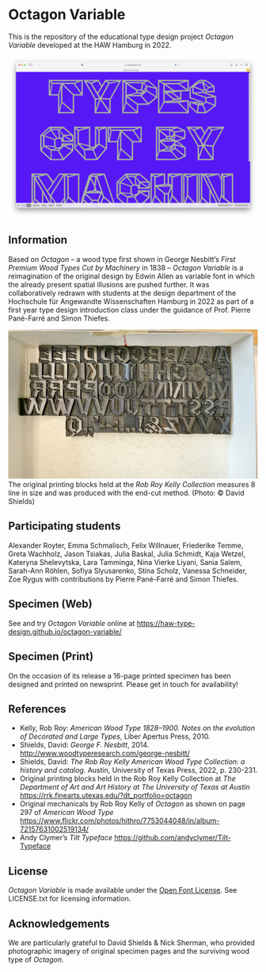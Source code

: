# Octagon Variable
This is the repository of the educational type design project *Octagon Variable* developed at the HAW Hamburg in 2022.

![IMAGE_DESCRIPTION](images/process.png)

## Information
Based on *Octagon* – a wood type first shown in George Nesbitt’s *First Premium Wood Types Cut by Machinery* in 1838 – *Octagon Variable* is a reimagination of the original design by Edwin Allen as variable font in which the already present spatial illusions are pushed further. It was collaboratively redrawn with students at the design department of the Hochschule für Angewandte Wissenschaften Hamburg in 2022 as part of a first year type design introduction class under the guidance of Prof. Pierre Pané-Farré and Simon Thiefes.

![IMAGE_DESCRIPTION](images/original-octagon-photo-by-david-shields.jpg)
The original printing blocks held at the *Rob Roy Kelly Collection* measures 8 line in size and was produced with the end-cut method. (Photo: © David Shields)

## Participating students
Alexander Royter, Emma Schmalisch, Felix Willnauer, Friederike Temme, Greta Wachholz, Jason Tsiakas, Julia Baskal, Julia Schmidt, Kaja Wetzel, Kateryna Shelevytska, Lara Tamminga, Nina Vierke Liyani, Sania Salem, Sarah-Ann Röhlen, Sofiya Slyusarenko, Stina Scholz, Vanessa Schneider, Zoe Rygus with contributions by Pierre Pané-Farré and Simon Thiefes.

## Specimen (Web)
See and try *Octagon Variable* online at https://haw-type-design.github.io/octagon-variable/

## Specimen (Print)
On the occasion of its release a 16-page printed specimen has been designed and printed on newsprint. Please get in touch for availability!

## References
* Kelly, Rob Roy: *American Wood Type 1828–1900. Notes on the evolution of Decorated and Large Types*, Liber Apertus Press, 2010.
* Shields, David: *George F. Nesbitt*, 2014. http://www.woodtyperesearch.com/george-nesbitt/
* Shields, David: *The Rob Roy Kelly American Wood Type Collection: a history and catalog.* Austin, University of Texas Press, 2022, p. 230-231.
* Original printing blocks held in the Rob Roy Kelly Collection at *The Department of Art and Art History at The University of Texas at Austin* https://rrk.finearts.utexas.edu/?dt_portfolio=octagon
* Original mechanicals by Rob Roy Kelly of *Octagon* as shown on page 297 of *American Wood Type* https://www.flickr.com/photos/hithro/7753044048/in/album-72157631002519134/
* Andy Clymer’s *Tilt Typeface* https://github.com/andyclymer/Tilt-Typeface

## License
*Octagon Variable* is made available under the [Open Font License](http://scripts.sil.org/cms/scripts/page.php?site_id=nrsi&id=OFL). See LICENSE.txt for licensing information.

## Acknowledgements
We are particularly grateful to David Shields & Nick Sherman, who provided photographic imagery of  original specimen pages and the surviving wood type of *Octagon*.